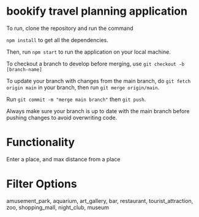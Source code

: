 # bookify travel planning application

To run, clone the repository and run the command 

```npm install``` to get all the dependencies.

Then, run ```npm start``` to run the application on your local machine.

To checkout a branch to develop before merging, use ```git checkout -b [branch-name]```

To update your branch with changes from the main branch, do ```git fetch origin main``` in your branch, then run
```git merge origin/main```.

Run ```git commit -m "merge main branch"``` then ```git push```.

Always make sure your branch is up to date with the main branch before pushing changes to avoid overwriting code.

# Functionality

Enter a place, and max distance from a place

# Filter Options

amusement_park, aquarium, art_gallery, bar, restaurant, tourist_attraction, zoo, shopping_mall, night_club, museum



